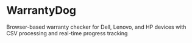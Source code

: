 # WarrantyDog
Browser-based warranty checker for Dell, Lenovo, and HP devices with CSV processing and real-time progress tracking
